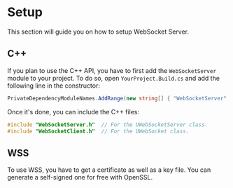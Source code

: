 # Setup
This section will guide you on how to setup WebSocket Server.

## C++
If you plan to use the C++ API, you have to first add the `WebSocketServer` module to your project.
To do so, open `YourProject.Build.cs` and add the following line in the constructor:
```cs
PrivateDependencyModuleNames.AddRange(new string[] { "WebSocketServer" });
```
Once it's done, you can include the C++ files:
```cpp
#include "WebSocketServer.h"  // For the UWebSocketServer class.
#include "WebSocketClient.h"  // For the UWebSocket class.
```

## WSS
To use WSS, you have to get a certificate as well as a key file. You can generate a self-signed one for free with OpenSSL.

